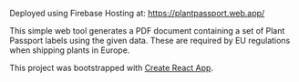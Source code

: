 Deployed using Firebase Hosting at: https://plantpassport.web.app/

This simple web tool generates a PDF document containing a set of Plant Passport labels using the given data. These are required by EU regulations when shipping plants in Europe.

This project was bootstrapped with [Create React App](https://github.com/facebook/create-react-app).
